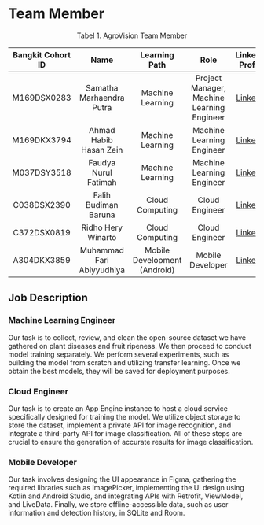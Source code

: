 
# Team Member

<div align="center">
  
Tabel 1. AgroVision Team Member
  
|Bangkit Cohort ID|              Name    |Learning Path | Role |                        LinkedIn Profile                       | 
|:-----------:|:------------------------:|:------------:|:-----:|:-------------------------------------------------------------:|
| M169DSX0283 | Samatha Marhaendra Putra | Machine Learning | Project Manager, Machine Learning Engineer | [LinkedIn](https://www.linkedin.com/in/sam-marhaendra/)       |
| M169DKX3794 | Ahmad Habib Hasan Zein   | Machine Learning | Machine Learning Engineer | [LinkedIn](https://www.linkedin.com/in/ahmad-habib-hasan-zein-88ab57216/)|
| M037DSY3518 | Faudya Nurul Fatimah     | Machine Learning | Machine Learning Engineer | [LinkedIn](https://www.linkedin.com/in/faudya-nurul-fatimah-9b730b269/)|
| C038DSX2390 | Falih Budiman Baruna     | Cloud Computing  | Cloud Engineer | [LinkedIn](https://www.linkedin.com/in/falih-budiman-baruna-200702/)|
| C372DSX0819 | Ridho Hery Winarto       | Cloud Computing  | Cloud Engineer | [LinkedIn](https://www.linkedin.com/in/ridho-hery-winarto-3a1b23219/)|
| A304DKX3859 | Muhammad Fari Abiyyudhiya| Mobile Development (Android) | Mobile Developer | [LinkedIn](https://www.linkedin.com/in/m-fari-abyd/)|
  
</div>

## Job Description 
### Machine Learning Engineer 
Our task is to collect, review, and clean the open-source dataset we have gathered on plant diseases and fruit ripeness. We then proceed to conduct model training separately. We perform several experiments, such as building the model from scratch and utilizing transfer learning. Once we obtain the best models, they will be saved for deployment purposes.

### Cloud Engineer
Our task is to create an App Engine instance to host a cloud service specifically designed for training the model. We utilize object storage to store the dataset, implement a private API for image recognition, and integrate a third-party API for image classification. All of these steps are crucial to ensure the generation of accurate results for image classification.

### Mobile Developer
Our task involves designing the UI appearance in Figma, gathering the required libraries such as ImagePicker, implementing the UI design using Kotlin and Android Studio, and integrating APIs with Retrofit, ViewModel, and LiveData. Finally, we store offline-accessible data, such as user information and detection history, in SQLite and Room.
